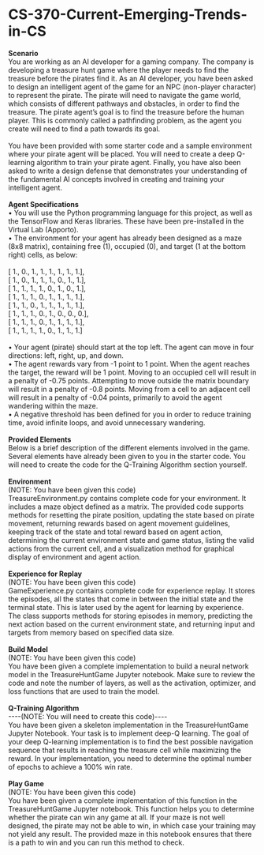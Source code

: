 # CS-370-Current-Emerging-Trends-in-CS

<b>Scenario</b><br>
You are working as an AI developer for a gaming company. The company is developing a treasure hunt game where the player needs to find the treasure before the pirates find it. As an AI developer, you have been asked to design an intelligent agent of the game for an NPC (non-player character) to represent the pirate. The pirate will need to navigate the game world, which consists of different pathways and obstacles, in order to find the treasure. The pirate agent’s goal is to find the treasure before the human player. This is commonly called a pathfinding problem, as the agent you create will need to find a path towards its goal.<br><br>
You have been provided with some starter code and a sample environment where your pirate agent will be placed. You will need to create a deep Q-learning algorithm to train your pirate agent. Finally, you have also been asked to write a design defense that demonstrates your understanding of the fundamental AI concepts involved in creating and training your intelligent agent.<br><br>
<b>Agent Specifications</b><br>
• You will use the Python programming language for this project, as well as the TensorFlow and
Keras libraries. These have been pre-installed in the Virtual Lab (Apporto).<br>
• The environment for your agent has already been designed as a maze (8x8 matrix), containing
free (1), occupied (0), and target (1 at the bottom right) cells, as below:<br><br>
 [ 1., 0., 1., 1., 1., 1., 1., 1.],<br>
 [ 1., 0., 1., 1., 1., 0., 1., 1.],<br>
 [ 1., 1., 1., 1., 0., 1., 0., 1.],<br>
 [ 1., 1., 1., 0., 1., 1., 1., 1.],<br>
 [ 1., 1., 0., 1., 1., 1., 1., 1.],<br>
 [ 1., 1., 1., 0., 1., 0., 0., 0.],<br>
 [ 1., 1., 1., 0., 1., 1., 1., 1.],<br>
 [ 1., 1., 1., 1., 0., 1., 1., 1.]<br><br>
• Your agent (pirate) should start at the top left. The agent can move in four directions: left, right,
up, and down.<br>
• The agent rewards vary from -1 point to 1 point. When the agent reaches the target, the reward
will be 1 point. Moving to an occupied cell will result in a penalty of -0.75 points. Attempting to
move outside the matrix boundary will result in a penalty of -0.8 points. Moving from a cell to an
adjacent cell will result in a penalty of -0.04 points, primarily to avoid the agent wandering
within the maze.<br>
• A negative threshold has been defined for you in order to reduce training time, avoid infinite
loops, and avoid unnecessary wandering.<br><br>
<b>Provided Elements</b><br>
Below is a brief description of the different elements involved in the game. Several elements have
already been given to you in the starter code. You will need to create the code for the Q-Training
Algorithm section yourself.<br><br>
<b>Environment</b><br>
(NOTE: You have been given this code)<br>
TreasureEnvironment.py contains complete code for your environment. It includes a maze object
defined as a matrix. The provided code supports methods for resetting the pirate position, updating the
state based on pirate movement, returning rewards based on agent movement guidelines, keeping track
of the state and total reward based on agent action, determining the current environment state and
game status, listing the valid actions from the current cell, and a visualization method for graphical
display of environment and agent action.<br><br>
<b>Experience for Replay</b><br>
(NOTE: You have been given this code)<br>
GameExperience.py contains complete code for experience replay. It stores the episodes, all the states
that come in between the initial state and the terminal state. This is later used by the agent for learning
by experience. The class supports methods for storing episodes in memory, predicting the next action
based on the current environment state, and returning input and targets from memory based on
specified data size.<br><br>
<b>Build Model</b><br>
(NOTE: You have been given this code)<br>
You have been given a complete implementation to build a neural network model in the
TreasureHuntGame Jupyter notebook. Make sure to review the code and note the number of layers, as
well as the activation, optimizer, and loss functions that are used to train the model.<br><br>
<b>Q-Training Algorithm</b><br>
----(NOTE: You will need to create this code)----<br>
You have been given a skeleton implementation in the TreasureHuntGame Jupyter Notebook. Your task
is to implement deep-Q learning. The goal of your deep Q-learning implementation is to find the best
possible navigation sequence that results in reaching the treasure cell while maximizing the reward. In
your implementation, you need to determine the optimal number of epochs to achieve a 100% win rate.<br><br>
<b>Play Game</b><br>
(NOTE: You have been given this code)<br>
You have been given a complete implementation of this function in the TreasureHuntGame Jupyter
notebook. This function helps you to determine whether the pirate can win any game at all. If your maze
is not well designed, the pirate may not be able to win, in which case your training may not yield any
result. The provided maze in this notebook ensures that there is a path to win and you can run this
method to check.
